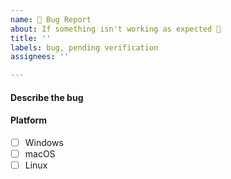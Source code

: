 ```yaml
---
name: 🐛 Bug Report
about: If something isn't working as expected 🤔
title: ''
labels: bug, pending verification
assignees: ''

---
```


#### Describe the bug
<!-- A clear and concise description of what the bug is. -->

#### Platform
<!-- Check all that apply (change to `[x]`) -->

- [ ] Windows
- [ ] macOS
- [ ] Linux
